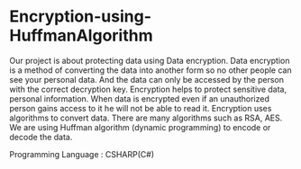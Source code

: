 # Encryption-using-HuffmanAlgorithm
Our project is about protecting data using Data encryption.
Data encryption is a method of converting the data into another form so no other people can see your personal data.
And the data can only be accessed by the person with the correct decryption key. Encryption helps to protect sensitive data,
personal information. When data is encrypted even if an unauthorized person gains access to it he will not be able to read it. 
Encryption uses algorithms to convert data. 
There are many algorithms such as RSA, AES. We are using Huffman algorithm (dynamic programming) to encode or decode the data. 

Programming Language  : CSHARP(C#)

